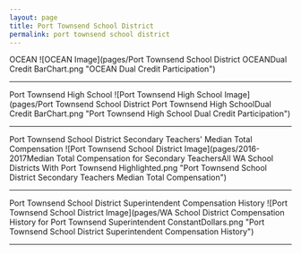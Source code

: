 ```yaml
---
layout: page
title: Port Townsend School District
permalink: port townsend school district
---
```



OCEAN
![OCEAN Image](pages/Port Townsend School District OCEANDual Credit BarChart.png "OCEAN Dual Credit Participation")

___

Port Townsend High School
![Port Townsend High School Image](pages/Port Townsend School District Port Townsend High SchoolDual Credit BarChart.png "Port Townsend High School Dual Credit Participation")

___

Port Townsend School District Secondary Teachers' Median Total Compensation
![Port Townsend School District Image](pages/2016-2017Median Total Compensation for Secondary TeachersAll WA School Districts With Port Townsend Highlighted.png "Port Townsend School District Secondary Teachers Median Total Compensation")

___

Port Townsend School District Superintendent Compensation History
![Port Townsend School District Image](pages/WA School District Compensation History for Port Townsend Superintendent ConstantDollars.png "Port Townsend School District Superintendent Compensation History")

___

